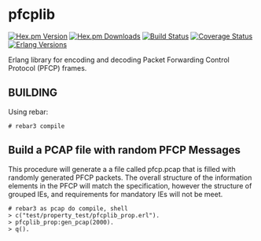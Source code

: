 pfcplib
=======
[![Hex.pm Version][hexpm version]][hexpm]
[![Hex.pm Downloads][hexpm downloads]][hexpm]
[![Build Status][gh badge]][gh]
[![Coverage Status][coveralls badge]][coveralls]
[![Erlang Versions][erlang version badge]][gh]

Erlang library for encoding and decoding Packet Forwarding Control Protocol (PFCP) frames.

BUILDING
--------

Using rebar:

    # rebar3 compile

Build a PCAP file with random PFCP Messages
-------------------------------------------

This procedure will generate a a file called pfcp.pcap that is filled
with randomly generated PFCP packets. The overall structure of the
information elements in the PFCP will match the specification, however
the structure of grouped IEs, and requirements for mandatory IEs will
not be meet.

    # rebar3 as pcap do compile, shell
    > c("test/property_test/pfcplib_prop.erl").
    > pfcplib_prop:gen_pcap(2000).
    > q().

<!-- Badges -->
[hexpm]: https://hex.pm/packages/pfcplib
[hexpm version]: https://img.shields.io/hexpm/v/pfcplib.svg?style=flat-square
[hexpm downloads]: https://img.shields.io/hexpm/dt/pfcplib.svg?style=flat-square
[gh]: https://github.com/travelping/pfcplib/actions/workflows/main.yml
[gh badge]: https://img.shields.io/github/workflow/status/travelping/pfcplib/CI?style=flat-square
[coveralls]: https://coveralls.io/github/travelping/pfcplib
[coveralls badge]: https://img.shields.io/coveralls/travelping/pfcplib/master.svg?style=flat-square
[erlang version badge]: https://img.shields.io/badge/erlang-20.1%20to%2023.2-blue.svg?style=flat-square

